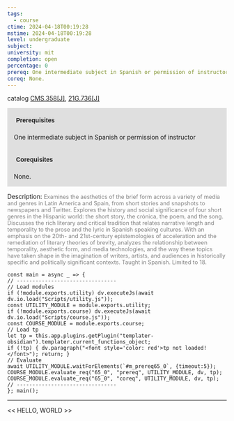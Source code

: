 ```yaml
---
tags:
  - course
ctime: 2024-04-18T00:19:28
mstime: 2024-04-18T00:19:28
level: undergraduate
subject: 
university: mit
completion: open
percentage: 0
prereq: One intermediate subject in Spanish or permission of instructor
coreq: None.
---
```


catalog [CMS.358[J]](http://student.mit.edu/catalog/mCMSa.html#CMS.358), [21G.736[J]](http://student.mit.edu/catalog/m21Gs.html#21G.736)

<span style="display: block; padding: 15px; background-color: rgb(100, 100, 100, 0.2);"><font id="m_prereq65_0" style="display: block; font-family: Arial, sans-serif; font-weight: bold; padding: 5px">Prerequisites</font><br><span id="prereq65_0">One intermediate subject in Spanish or permission of instructor</span></span>
<span style="display: block; padding: 15px; background-color: rgb(100, 100, 100, 0.2);"><font id="m_coreq65_0" style="display: block; font-family: Arial, sans-serif; font-weight: bold; padding: 5px">Corequisites</font><br><span id="coreq65_0">None.</span></span>

<font style="">Description:</font>
<font style="color: grey; font-size: 0.8rem;">Examines the aesthetics of the brief form across a variety of media and genres in Latin America and Spain, from short stories and snapshots to newspapers and Twitter. Explores the history and social significance of four short genres in the Hispanic world: the short story, the crónica, the poem, and the song. Discusses the rich literary and critical tradition that relates narrative length and temporality to the prose and the lyric in Spanish speaking cultures. With an emphasis on the 20th- and 21st-century epistemologies of acceleration and the remediation of literary theories of brevity, analyzes the relationship between temporality, aesthetic form, and media technologies, and the way these topics have taken shape in the imagination of writers, artists, and audiences in historically specific and politically significant contexts. Taught in Spanish. Limited to 18.</font>

```dataviewjs
const main = async _ => {
// --------------------------------
// Load modules
if (!module.exports.utility) dv.executeJs(await dv.io.load("Scripts/utility.js"));
const UTILITY_MODULE = module.exports.utility;
if (!module.exports.course) dv.executeJs(await dv.io.load("Scripts/course.js"));
const COURSE_MODULE = module.exports.course;
// Load tp
let tp = this.app.plugins.getPlugin("templater-obsidian").templater.current_functions_object;
if (!tp) { dv.paragraph("<font style='color: red'>tp not loaded!</font>"); return; }
// Evaluate
await UTILITY_MODULE.waitForElements(`#m_prereq65_0`, {timeout:5});
COURSE_MODULE.evaluate_req("65_0", "prereq", UTILITY_MODULE, dv, tp);
COURSE_MODULE.evaluate_req("65_0", "coreq", UTILITY_MODULE, dv, tp);
// --------------------------------
}; main();
```

---

<< HELLO, WORLD >>
